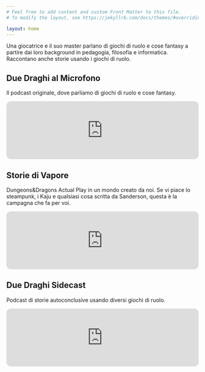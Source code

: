 ```yaml
---
# Feel free to add content and custom Front Matter to this file.
# To modify the layout, see https://jekyllrb.com/docs/themes/#overriding-theme-defaults

layout: home
---
```


Una giocatrice e il suo master parlano di giochi di ruolo e cose fantasy a partire dai loro background in pedagogia, filosofia e informatica.
Raccontano anche storie usando i giochi di ruolo.

## Due Draghi al Microfono

Il podcast originale, dove parliamo di giochi di ruolo e cose fantasy.

<iframe style="border-radius:12px" src="https://open.spotify.com/embed/show/1xUd7hMLVjCUcvDDtqyP5q?utm_source=generator" width="100%" height="152" frameBorder="0" allowfullscreen="" allow="autoplay; clipboard-write; encrypted-media; fullscreen; picture-in-picture" loading="lazy"></iframe>

## Storie di Vapore

Dungeons&Dragons Actual Play in un mondo creato da noi. Se vi piace lo steampunk, i Kaju e qualsiasi cosa scritta da Sanderson, questa è la campagna che fa per voi.

<iframe style="border-radius:12px" src="https://open.spotify.com/embed/show/5tExscuC59ILdVBHxDF2kz?utm_source=generator" width="100%" height="152" frameBorder="0" allowfullscreen="" allow="autoplay; clipboard-write; encrypted-media; fullscreen; picture-in-picture" loading="lazy"></iframe>

## Due Draghi Sidecast

Podcast di storie autoconclusive usando diversi giochi di ruolo.

<iframe style="border-radius:12px" src="https://open.spotify.com/embed/show/78Db3i2bBJd5MFtdOxSyr1?utm_source=generator" width="100%" height="152" frameBorder="0" allowfullscreen="" allow="autoplay; clipboard-write; encrypted-media; fullscreen; picture-in-picture" loading="lazy"></iframe>
